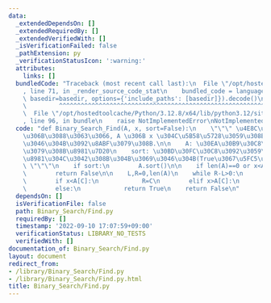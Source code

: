 ```yaml
---
data:
  _extendedDependsOn: []
  _extendedRequiredBy: []
  _extendedVerifiedWith: []
  _isVerificationFailed: false
  _pathExtension: py
  _verificationStatusIcon: ':warning:'
  attributes:
    links: []
  bundledCode: "Traceback (most recent call last):\n  File \"/opt/hostedtoolcache/Python/3.12.8/x64/lib/python3.12/site-packages/onlinejudge_verify/documentation/build.py\"\
    , line 71, in _render_source_code_stat\n    bundled_code = language.bundle(stat.path,\
    \ basedir=basedir, options={'include_paths': [basedir]}).decode()\n          \
    \         ^^^^^^^^^^^^^^^^^^^^^^^^^^^^^^^^^^^^^^^^^^^^^^^^^^^^^^^^^^^^^^^^^^^^^^^^^^^^^^^^^\n\
    \  File \"/opt/hostedtoolcache/Python/3.12.8/x64/lib/python3.12/site-packages/onlinejudge_verify/languages/python.py\"\
    , line 96, in bundle\n    raise NotImplementedError\nNotImplementedError\n"
  code: "def Binary_Search_Find(A, x, sort=False):\n    \"\"\" \u4E8C\u5206\u63A2\u7D22\
    \u306B\u3088\u3063\u3066, A \u306B x \u304C\u5B58\u5728\u3059\u308B\u304B\u3069\
    \u3046\u304B\u3092\u8ABF\u3079\u308B.\n\n    A: \u30EA\u30B9\u30C8\n    x: \u8ABF\
    \u3079\u308B\u8981\u7D20\n    sort: \u30BD\u30FC\u30C8\u3092\u3059\u308B\u5FC5\
    \u8981\u304C\u3042\u308B\u304B\u3069\u3046\u304B(True\u3067\u5FC5\u8981)\n   \
    \ \"\"\"\n    if sort:\n        A.sort()\n\n    if len(A)==0 or x<A[0] or A[-1]<x:\n\
    \        return False\n\n    L,R=0,len(A)\n    while R-L>0:\n        C=L+(R-L)//2\n\
    \        if x<A[C]:\n            R=C\n        elif x>A[C]:\n            L=C+1\n\
    \        else:\n            return True\n    return False\n"
  dependsOn: []
  isVerificationFile: false
  path: Binary_Search/Find.py
  requiredBy: []
  timestamp: '2022-09-10 17:07:59+09:00'
  verificationStatus: LIBRARY_NO_TESTS
  verifiedWith: []
documentation_of: Binary_Search/Find.py
layout: document
redirect_from:
- /library/Binary_Search/Find.py
- /library/Binary_Search/Find.py.html
title: Binary_Search/Find.py
---
```

